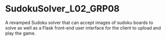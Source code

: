 # SudokuSolver_L02_GRP08

A revamped Sudoku solver that can accept images of sudoku boards to solve as well as a Flask front-end user interface for the client to upload and play the game. 